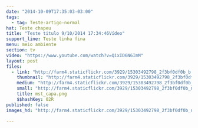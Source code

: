 ```yaml
---
date: "2014-10-09T17:35:03-03:00"
tags:
  - tag: Teste-artigo-normal
hat: Teste chapeu
title: "Teste titulo 9/10/2014 17:34:46Vídeo"
support_line: Teste linha fina
menu: meio ambiente
section: tv
video: "https://www.youtube.com/watch?v=QixID6N6ImM"
layout: post
files:
  - link: "http://farm4.staticflickr.com/3929/15303492798_2f3bf0df0b_b.jpg"
    thumbnail: "http://farm4.staticflickr.com/3929/15303492798_2f3bf0df0b_t.jpg"
    medium: "http://farm4.staticflickr.com/3929/15303492798_2f3bf0df0b_z.jpg"
    small: "http://farm4.staticflickr.com/3929/15303492798_2f3bf0df0b_n.jpg"
    title: mst_capa.png
    $$hashKey: 02R
published: false
images_hd: "http://farm4.staticflickr.com/3929/15303492798_2f3bf0df0b_n.jpg"

---
```

